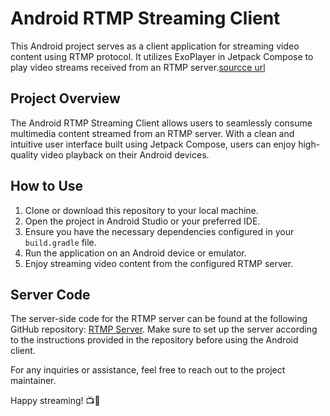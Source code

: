 # Android RTMP Streaming Client

This Android project serves as a client application for streaming video content using RTMP protocol. It utilizes ExoPlayer in Jetpack Compose to play video streams received from an RTMP server.[sourcce url](https://github.com/Aaarke/AndroidLiveFeature)

## Project Overview

The Android RTMP Streaming Client allows users to seamlessly consume multimedia content streamed from an RTMP server. With a clean and intuitive user interface built using Jetpack Compose, users can enjoy high-quality video playback on their Android devices.

## How to Use

1. Clone or download this repository to your local machine.
2. Open the project in Android Studio or your preferred IDE.
3. Ensure you have the necessary dependencies configured in your `build.gradle` file.
4. Run the application on an Android device or emulator.
5. Enjoy streaming video content from the configured RTMP server.

## Server Code

The server-side code for the RTMP server can be found at the following GitHub repository: [RTMP Server](https://github.com/Aaarke/RTMP-Server-?tab=readme-ov-file). Make sure to set up the server according to the instructions provided in the repository before using the Android client.

For any inquiries or assistance, feel free to reach out to the project maintainer.

Happy streaming! 📺🚀
